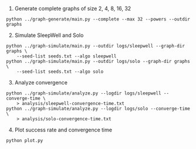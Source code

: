 1. Generate complete graphs of size 2, 4, 8, 16, 32
```
python ../graph-generate/main.py --complete --max 32 --powers --outdir graphs
```

2. Simulate SleepWell and Solo
```
python ../graph-simulate/main.py --outdir logs/sleepwell --graph-dir graphs \
    --seed-list seeds.txt --algo sleepwell
python ../graph-simulate/main.py --outdir logs/solo --graph-dir graphs \
    --seed-list seeds.txt --algo solo
```

3. Analyze convergence
```
python ../graph-simulate/analyze.py --logdir logs/sleepwell --converge-time \
    > analysis/sleepwell-convergence-time.txt
python ../graph-simulate/analyze.py --logdir logs/solo --converge-time \
    > analysis/solo-convergence-time.txt
```

4. Plot success rate and convergence time
```
python plot.py
```
